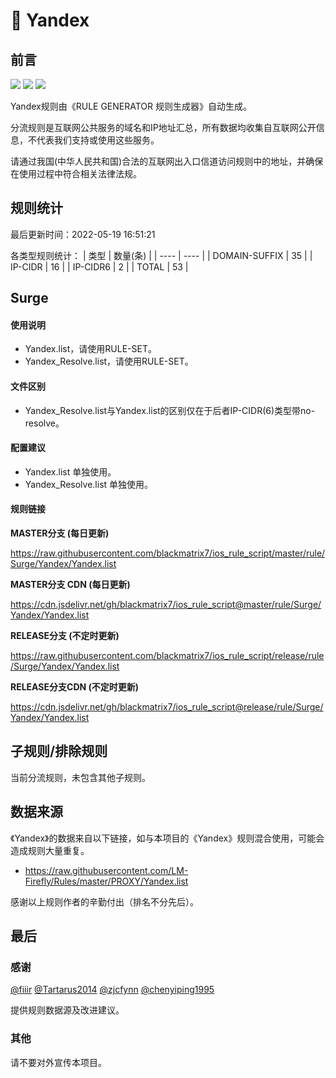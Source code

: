 # 🧸 Yandex

## 前言

![](https://shields.io/badge/-移除重复规则-ff69b4) ![](https://shields.io/badge/-DOMAIN与DOMAIN--SUFFIX合并-green) ![](https://shields.io/badge/-IP--CIDR(6)合并-blueviolet) 

Yandex规则由《RULE GENERATOR 规则生成器》自动生成。

分流规则是互联网公共服务的域名和IP地址汇总，所有数据均收集自互联网公开信息，不代表我们支持或使用这些服务。

请通过我国(中华人民共和国)合法的互联网出入口信道访问规则中的地址，并确保在使用过程中符合相关法律法规。

## 规则统计

最后更新时间：2022-05-19 16:51:21

各类型规则统计：
| 类型 | 数量(条)  | 
| ---- | ----  |
| DOMAIN-SUFFIX | 35  | 
| IP-CIDR | 16  | 
| IP-CIDR6 | 2  | 
| TOTAL | 53  | 


## Surge 

#### 使用说明
- Yandex.list，请使用RULE-SET。
- Yandex_Resolve.list，请使用RULE-SET。

#### 文件区别
- Yandex_Resolve.list与Yandex.list的区别仅在于后者IP-CIDR(6)类型带no-resolve。

#### 配置建议
- Yandex.list 单独使用。
- Yandex_Resolve.list 单独使用。

#### 规则链接
**MASTER分支 (每日更新)**

https://raw.githubusercontent.com/blackmatrix7/ios_rule_script/master/rule/Surge/Yandex/Yandex.list

**MASTER分支 CDN (每日更新)**

https://cdn.jsdelivr.net/gh/blackmatrix7/ios_rule_script@master/rule/Surge/Yandex/Yandex.list

**RELEASE分支 (不定时更新)**

https://raw.githubusercontent.com/blackmatrix7/ios_rule_script/release/rule/Surge/Yandex/Yandex.list

**RELEASE分支CDN (不定时更新)**

https://cdn.jsdelivr.net/gh/blackmatrix7/ios_rule_script@release/rule/Surge/Yandex/Yandex.list

## 子规则/排除规则


当前分流规则，未包含其他子规则。

## 数据来源

《Yandex》的数据来自以下链接，如与本项目的《Yandex》规则混合使用，可能会造成规则大量重复。

- https://raw.githubusercontent.com/LM-Firefly/Rules/master/PROXY/Yandex.list


感谢以上规则作者的辛勤付出（排名不分先后）。

## 最后

### 感谢

[@fiiir](https://github.com/fiiir) [@Tartarus2014](https://github.com/Tartarus2014) [@zjcfynn](https://github.com/zjcfynn) [@chenyiping1995](https://github.com/chenyiping1995) 

提供规则数据源及改进建议。

### 其他

请不要对外宣传本项目。